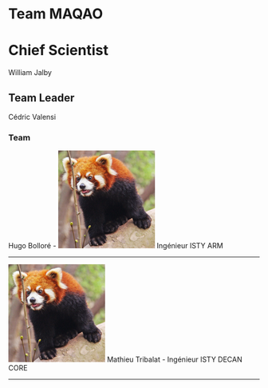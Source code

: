 # Team MAQAO

# Chief Scientist

William Jalby

## Team Leader

Cédric Valensi

### Team

Hugo Bolloré - ![Red panda](panda-roux-small.png "Cute and like apples!")
Ingénieur ISTY
ARM

----

![Red panda](panda-roux-small.png "Cute but psycho!") Mathieu Tribalat - Ingénieur ISTY
DECAN
CORE

----
